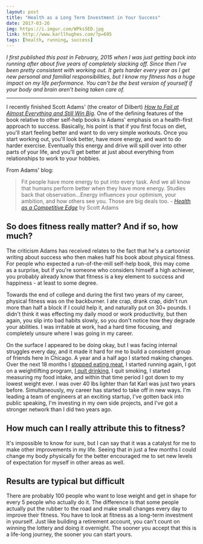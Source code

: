 ```yaml
---
layout: post
title: "Health as a Long Term Investment in Your Success"
date: 2017-03-26
img: https://i.imgur.com/WPks5ED.jpg
link: http://www.karllhughes.com/?p=695
tags: [health, running, success]
---
```

*I first published this post in February, 2015 when I was just getting back into running after about five years of completely slacking off. Since then I've been pretty consistent with working out. It gets harder every year as I get new personal and familial responsibilities, but I know my fitness has a huge impact on my life performance. You can't be the best version of yourself if your body and brain aren't being taken care of.*

-----

I recently finished Scott Adams' (the creator of Dilbert) [_How to Fail at Almost Everything and Still Win Big_](http://www.amazon.com/gp/product/1491518855/ref=as_li_tl?ie=UTF8&camp=1789&creative=390957&creativeASIN=1491518855&linkCode=as2&tag=volb-20&linkId=YFOLAZWYAXCJQEAI). One of the defining features of the book relative to other self-help books is Adams' emphasis on a health-first approach to success. Basically, his point is that if you first focus on diet, you'll start feeling better and want to do very simple workouts. Once you start working out, you'll look better, have more energy, and want to do harder exercise. Eventually this energy and drive will spill over into other parts of your life, and you'll get better at just about everything from relationships to work to your hobbies.

From Adams' blog:

> Fit people have more energy to put into every task. And we all know that humans perform better when they have more energy. Studies back that observation...Energy influences your optimism, your ambition, and how others see you. Those are big deals too. - [_Health as a Competitive Edge_](http://blog.dilbert.com/post/103051087451/health-as-a-competitive-edge) by Scott Adams

## So does fitness really matter? And if so, how much? 

The criticism Adams has received relates to the fact that he's a cartoonist writing about success who then makes half his book about physical fitness. For people who expected a run-of-the-mill self-help book, this may come as a surprise, but if you're someone who considers himself a high achiever, you probably already know that fitness is a key element to success and happiness - at least to some degree.

Towards the end of college and during the first two years of my career, physical fitness was on the backburner. I ate crap, drank crap, didn't run more than half a block if I could help it, and naturally put on 30+ pounds. I didn't think it was effecting my daily mood or work productivity, but then again, you slip into bad habits slowly, so you don't notice how they degrade your abilities. I was irritable at work, had a hard time focusing, and completely unsure where I was going in my career.

On the surface I appeared to be doing okay, but I was facing internal struggles every day, and it made it hard for me to build a consistent group of friends here in Chicago. A year and a half ago I started making changes. Over the next 18 months I [stopped eating meat](http://www.karllhughes.com/2013/why-ive-decided-to-go-vegetarian/), I started running again, I got on a weightlifting program, [I quit drinking](http://www.karllhughes.com/posts/why-give-up-alcohol), I quit smoking, I started measuring my food intake, and within that time period I got down to my lowest weight ever. I was over 40 lbs lighter than fat Karl was just two years before. Simultaneously, my career has started to take off in new ways. I'm leading a team of engineers at an exciting startup, I've gotten back into public speaking, I'm investing in my own side projects, and I've got a stronger network than I did two years ago. 

## How much can I really attribute this to fitness?

It's impossible to know for sure, but I can say that it was a catalyst for me to make other improvements in my life. Seeing that in just a few months I could change my body physically for the better encouraged me to set new levels of expectation for myself in other areas as well. 

## Results are typical but difficult

There are probably 100 people who want to lose weight and get in shape for every 5 people who actually do it. The difference is that some people actually put the rubber to the road and make small changes every day to improve their fitness. You have to look at fitness as a long-term investment in yourself. Just like building a retirement account, you can't count on winning the lottery and doing it overnight. The sooner you accept that this is a life-long journey, the sooner you can start yours.
